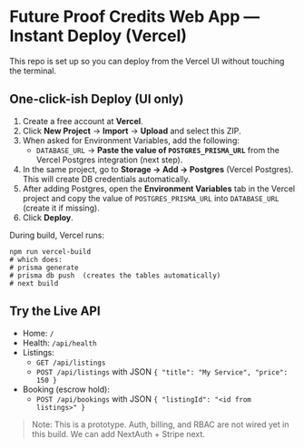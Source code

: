 # Future Proof Credits Web App — Instant Deploy (Vercel)

This repo is set up so you can deploy from the Vercel UI without touching the terminal.

## One‑click-ish Deploy (UI only)

1. Create a free account at **Vercel**.
2. Click **New Project** → **Import** → **Upload** and select this ZIP.
3. When asked for Environment Variables, add the following:
   - `DATABASE_URL` → **Paste the value of `POSTGRES_PRISMA_URL`** from the Vercel Postgres integration (next step).
4. In the same project, go to **Storage → Add → Postgres** (Vercel Postgres). This will create DB credentials automatically.
5. After adding Postgres, open the **Environment Variables** tab in the Vercel project and copy the value of `POSTGRES_PRISMA_URL` into `DATABASE_URL` (create it if missing).
6. Click **Deploy**.

During build, Vercel runs:

```
npm run vercel-build
# which does:
# prisma generate
# prisma db push  (creates the tables automatically)
# next build
```

## Try the Live API

- Home: `/`
- Health: `/api/health`
- Listings:
  - `GET /api/listings`
  - `POST /api/listings` with JSON `{ "title": "My Service", "price": 150 }`
- Booking (escrow hold):
  - `POST /api/bookings` with JSON `{ "listingId": "<id from listings>" }`

> Note: This is a prototype. Auth, billing, and RBAC are not wired yet in this build. We can add NextAuth + Stripe next.
